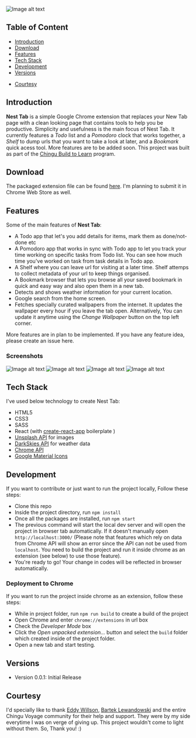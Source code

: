 ![Image alt text](https://i.imgur.com/JVWC1el.png "Main Screen")

## Table of Content
* [Introduction](https://github.com/faahim/nest-tab#introduction)
* [Download](https://github.com/faahim/nest-tab#download)
* [Features](https://github.com/faahim/nest-tab#features)
* [Tech Stack](https://github.com/faahim/nest-tab#tech-stack)
* [Development](https://github.com/faahim/nest-tab#development)
* [Versions](https://github.com/faahim/nest-tab#versions)
+ [Courtesy](https://github.com/faahim/nest-tab#courtesy)

Introduction
------------------------

**Nest Tab** is a simple Google Chrome extension that replaces your New Tab page with a clean looking page that contains tools to help you be productive. Simplicity and usefulness is the main focus of Nest Tab. It currently features a _Todo_ list and a _Pomodoro_ clock that works together, a _Shelf_ to dump urls that you want to take a look at later, and a _Bookmark_ quick acess tool. More features are to be added soon. This project was built as part of the [Chingu Build to Learn](https://medium.com/chingu/voyage-build-to-learn-handbook-4d4fc9370429) program.

Download
-------------------

The packaged extension file can be found [here]().
I'm planning to submit it in Chrome Web Store as well.

Features
------------------

Some of the main features of **Nest Tab**:
+ A Todo app that let's you add details for items, mark them as done/not-done etc
+ A Pomodoro app that works in sync with Todo app to let you track your time working on specific tasks from Todo list. You can see how much time you've worked on task from task details in Todo app.
+ A Shelf where you can leave url for visiting at a later time. Shelf attemps to collect metadata of your url to keep things organised.
+ A Bookmark browser that lets you browse all your saved bookmark in quick and easy way and also open them in a new tab.
+ Detects and shows weather information for your current location.
+ Google search from the home screen.
+ Fetches specially curated wallpapers from the internet. It updates the wallpaper every hour if you leave the tab open. Alternatively, You can update it anytime using the _Change Wallpaper_ button on the top left corner.

More features are in plan to be implemented. If you have any feature idea, please create an issue here.

### Screenshots

![Image alt text](https://i.imgur.com/Bsk2TcB.png "Todo App")
![Image alt text](https://i.imgur.com/PeW3CKq.png "Pomodoro App")
![Image alt text](https://i.imgur.com/Sse0qwU.png "Shelf App")
![Image alt text](https://i.imgur.com/unXGN4k.png "Bookmark App")


Tech Stack
-----------------

I've used below technology to create Nest Tab:
+ HTML5
+ CSS3
+ SASS
+ React (with [create-react-app](https://github.com/facebook/create-react-app) boilerplate )
+ [Unsplash API](https://source.unsplash.com/) for images
+ [DarkSkies API](https://darksky.net/dev) for weather data
+ [Chrome API](https://developer.chrome.com/extensions/api_index)
+ [Google Material Icons](https://material.io/icons/)


Development
----------------

If you want to contribute or just want to run the project locally, Follow these steps:
+ Clone this repo
+ Inside the project directory, run `npm install`
+ Once all the packages are installed, run `npm start`
+ The previous command will start the local dev server and will open the project in browser tab automatically. If it doesn't manually open `http://localhost:3000/` (Please note that features which rely on data from Chrome API will show an error since the API can not be used from `localhost`. You need to build the project and run it inside chrome as an extension (see below) to use those feature).
+ You're ready to go! Your change in codes will be reflected in browser automatically.

### Deployment to Chrome
If you want to run the project inside chrome as an extension, follow these steps:
+ While in project folder, run `npm run build` to create a build of the project
+ Open Chrome and enter `chrome://extensions` in url box
+ Check the _Developer Mode_ box
+ Click the _Open unpacked extension..._ button and select the `build` folder which created inside of the project folder.
+ Open a new tab and start testing.


Versions
------------------
+ Version 0.0.1: Initial Release


Courtesy
------------------
I'd specially like to thank [Eddy Willson](https://github.com/eddyw), [Bartek Lewandowski](https://github.com/Jabarlew) and the entire Chingu Voyage community for their help and support. They were by my side everytime I was on verge of giving up. This project wouldn't come to light without them. So, Thank you! :)